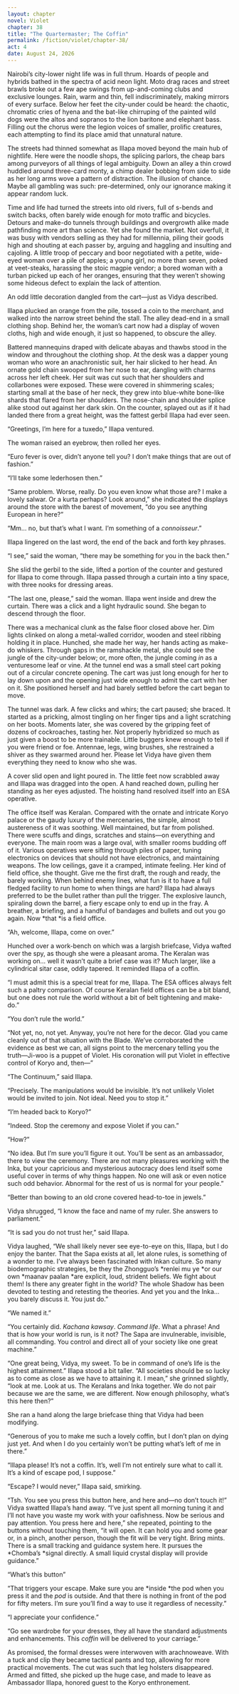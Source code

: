 ```yaml
---
layout: chapter
novel: Violet
chapter: 38
title: "The Quartermaster; The Coffin"
permalink: /fiction/violet/chapter-38/
act: 4
date: August 24, 2026
---
```

Nairobi’s city-lower night life was in full thrum. Hoards of people and hybrids bathed in the spectra of acid neon light. Moto drag races and street brawls broke out a few ape swings from up-and-coming clubs and exclusive lounges. Rain, warm and thin, fell indiscriminately, making mirrors of every surface. Below her feet the city-under could be heard: the chaotic, chromatic cries of hyena and the bat-like chirruping of the painted wild dogs were the altos and sopranos to the lion baritone and elephant bass. Filling out the chorus were the legion voices of smaller, prolific creatures, each attempting to find its place amid that unnatural nature.

The streets had thinned somewhat as Illapa moved beyond the main hub of nightlife. Here were the noodle shops, the splicing parlors, the cheap bars among purveyors of all things of legal ambiguity. Down an alley a thin crowd huddled around three-card monty, a chimp dealer bobbing from side to side as her long arms wove a pattern of distraction. The illusion of chance. Maybe all gambling was such: pre-determined, only our ignorance making it appear random luck.

Time and life had turned the streets into old rivers, full of s-bends and switch backs, often barely wide enough for moto traffic and bicycles. Detours and make-do tunnels through buildings and overgrowth alike made pathfinding more art than science. Yet she found the market. Not overfull, it was busy with vendors selling as they had for millennia, piling their goods high and shouting at each passer by, arguing and haggling and insulting and cajoling. A little troop of peccary and boor negotiated with a petite, wide-eyed woman over a pile of apples; a young girl, no more than seven, poked at veet-steaks, harassing the stoic magpie vendor; a bored woman with a turban picked up each of her oranges, ensuring that they weren’t showing some hideous defect to explain the lack of attention. 

An odd little decoration dangled from the cart—just as Vidya described.

Illapa plucked an orange from the pile, tossed a coin to the merchant, and walked into the narrow street behind the stall. The alley dead-end in a small clothing shop. Behind her, the woman’s cart now had a display of woven cloths, high and wide enough, it just so happened, to obscure the alley.

Battered mannequins draped with delicate abayas and thawbs stood in the window and throughout the clothing shop. At the desk was a dapper young woman who wore an anachronistic suit, her hair slicked to her head. An ornate gold chain swooped from her nose to ear, dangling with charms across her left cheek. Her suit was cut such that her shoulders and collarbones were exposed. These were covered in shimmering scales; starting small at the base of her neck, they grew into blue-white bone-like shards that flared from her shoulders. The nose-chain and shoulder splice alike stood out against her dark skin. On the counter, splayed out as if it had landed there from a great height, was the fattest gerbil Illapa had ever seen.

“Greetings, I’m here for a tuxedo,” Illapa ventured.

The woman raised an eyebrow, then rolled her eyes.

“Euro fever is over, didn’t anyone tell you? I don’t make things that are out of fashion.”

“I’ll take some lederhosen then.”

“Same problem. Worse, really. Do you even know what those are? I make a lovely salwar. Or a kurta perhaps? Look around,” she indicated the displays around the store with the barest of movement, “do you see anything European in here?”

“Mm… no, but that’s what I want. I’m something of a *connoisseur*.”

Illapa lingered on the last word, the end of the back and forth key phrases. 

“I see,” said the woman, “there may be something for you in the back then.”

She slid the gerbil to the side, lifted a portion of the counter and gestured for Illapa to come through. Illapa passed through a curtain into a tiny space, with three nooks for dressing areas.

“The last one, please,” said the woman. Illapa went inside and drew the curtain. There was a click and a light hydraulic sound. She began to descend through the floor. 

There was a mechanical clunk as the false floor closed above her. Dim lights clinked on along a metal-walled corridor, wooden and steel ribbing holding it in place. Hunched, she made her way, her hands acting as make-do whiskers. Through gaps in the ramshackle metal, she could see the jungle of the city-under below; or, more often, the jungle coming *in* as a venturesome leaf or vine. At the tunnel end was a small steel cart poking out of a circular concrete opening. The cart was just long enough for her to lay down upon and the opening just wide enough to admit the cart with her on it. She positioned herself and had barely settled before the cart began to move.

The tunnel was dark. A few clicks and whirs; the cart paused; she braced. It started as a pricking, almost tingling on her finger tips and a light scratching on her boots. Moments later, she was covered by the gripping feet of dozens of cockroaches, tasting her. Not properly hybridized so much as just given a boost to be more trainable. Little buggers knew enough to tell if you were friend or foe. Antennae, legs, wing brushes, she restrained a shiver as they swarmed around her. Please let Vidya have given them everything they need to know who she was.

A cover slid open and light poured in. The little feet now scrabbled away and Illapa was dragged into the open. A hand reached down, pulling her standing as her eyes adjusted. The hoisting hand resolved itself into an ESA operative.

The office itself was Keralan. Compared with the ornate and intricate Koryo palace or the gaudy luxury of the mercenaries, the simple, almost austereness of it was soothing. Well maintained, but far from polished. There were scuffs and dings, scratches and stains—on everything and everyone. The main room was a large oval, with smaller rooms budding off of it. Various operatives were sifting through piles of paper, tuning electronics on devices that should not have electronics, and maintaining weapons. The low ceilings, gave it a cramped, intimate feeling. Her kind of field office, she thought. Give me the first draft, the rough and ready, the barely working. When behind enemy lines, what fun is it to have a full fledged facility to run home to when things are hard? Illapa had always preferred to be the bullet rather than pull the trigger. The explosive launch, spiraling down the barrel, a fiery escape only to end up in the fray. A breather, a briefing, and a handful of bandages and bullets and out you go again. Now *that *is a field office. 

“Ah, welcome, Illapa, come on over.”

Hunched over a work-bench on which was a largish briefcase, Vidya wafted over the spy, as though she were a pleasant aroma. The Keralan was working on… well it wasn’t quite a brief case was it? Much larger, like a cylindrical sitar case, oddly tapered. It reminded Illapa of a coffin.

“I must admit this is a special treat for me, Illapa. The ESA offices always felt such a paltry comparison. Of course Keralan field offices can be a bit bland, but one does not rule the world without a bit of belt tightening and make-do.”

“You don’t rule the world.”

“Not yet, no, not yet. Anyway, you’re not here for the decor. Glad you came cleanly out of that situation with the Blade. We’ve corroborated the evidence as best we can, all signs point to the mercenary telling you the truth—Ji-woo is a puppet of Violet. His coronation will put Violet in effective control of Koryo and, then—”

“The Continuum,” said Illapa.

“Precisely. The manipulations would be invisible. It’s not unlikely Violet would be invited to join. Not ideal. Need you to stop it.”

“I’m headed back to Koryo?”

“Indeed. Stop the ceremony and expose Violet if you can.”

“How?”

“No idea. But I’m sure you’ll figure it out. You’ll be sent as an ambassador, there to view the ceremony. There are not many pleasures working with the Inka, but your capricious and mysterious autocracy does lend itself some useful cover in terms of why things happen. No one will ask or even notice such odd behavior. Abnormal for the rest of us is normal for your people.”

“Better than bowing to an old crone covered head-to-toe in jewels.”

Vidya shrugged, “I know the face and name of my ruler. She answers to parliament.”

“It is sad you do not trust her,” said Illapa.

Vidya laughed, “We shall likely never see eye-to-eye on this, Illapa, but I do enjoy the banter. That the Sapa exists at all, let alone rules, is something of a wonder to me. I’ve always been fascinated with Inkan culture. So many biodemographic strategies, be they the Zhongguo’s *renlei mu ye *or our own *maanav paalan *are explicit, loud, strident beliefs. We fight about them! Is there any greater fight in the world? The whole Shadow has been devoted to testing and retesting the theories. And yet you and the Inka… you barely discuss it. You just do.”

“We named it.”

“You certainly did. *Kachana kawsay*. *Command life*. What a phrase! And that is how your world is run, is it not? The Sapa are invulnerable, invisible, all commanding. You control and direct all of your society like one great machine.”

“One great being, Vidya, my sweet. To be in command of one’s life is the highest attainment.” Illapa stood a bit taller. “All societies should be so lucky as to come as close as we have to attaining it. I mean,” she grinned slightly, “look at me. Look at us. The Keralans and Inka together. We do not pair because we are the same, we are different. Now enough philosophy, what’s this here then?”

She ran a hand along the large briefcase thing that Vidya had been modifying.

“Generous of you to make me such a lovely coffin, but I don’t plan on dying just yet. And when I do you certainly won’t be putting what’s left of me in there.”

“Illapa please! It’s not a coffin. It’s, well I’m not entirely sure what to call it. It’s a kind of escape pod, I suppose.”

“Escape? I would never,” Illapa said, smirking.

“Tsh. You see you press this button here, and here and—no don’t touch it!” Vidya swatted Illapa’s hand away. “I’ve just spent all morning tuning it and I’ll not have you waste my work with your oafishness. Now be serious and pay attention. You press here and here,” she repeated, pointing to the buttons without touching them, “it will open. It can hold you and some gear or, in a pinch, another person, though the fit will be very tight. Bring mints. There is a small tracking and guidance system here. It pursues the *Chomba’s *signal directly. A small liquid crystal display will provide guidance.”

“What’s this button”

“That triggers your escape. Make sure you are *inside *the pod when you press it and the *pod* is outside. And that there is nothing in front of the pod for fifty meters. I’m sure you’ll find a way to use it regardless of necessity.”

“I appreciate your confidence.”

“Go see wardrobe for your dresses, they all have the standard adjustments and enhancements. This *coffin* will be delivered to your carriage.”

As promised, the formal dresses were interwoven with arachnoweave. With a tuck and clip they became tactical pants and top, allowing for more practical movements. The cut was such that leg holsters disappeared. Armed and fitted, she picked up the huge case, and made to leave as Ambassador Illapa, honored guest to the Koryo enthronement.